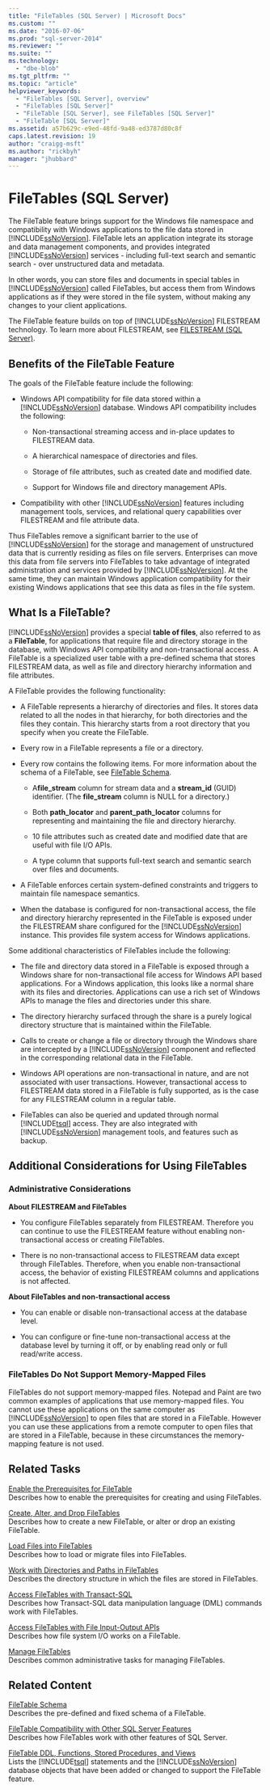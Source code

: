 ```yaml
---
title: "FileTables (SQL Server) | Microsoft Docs"
ms.custom: ""
ms.date: "2016-07-06"
ms.prod: "sql-server-2014"
ms.reviewer: ""
ms.suite: ""
ms.technology: 
  - "dbe-blob"
ms.tgt_pltfrm: ""
ms.topic: "article"
helpviewer_keywords: 
  - "FileTables [SQL Server], overview"
  - "FileTables [SQL Server]"
  - "FileTable [SQL Server], see FileTables [SQL Server]"
  - "FileTable [SQL Server]"
ms.assetid: a57b629c-e9ed-48fd-9a48-ed3787d80c8f
caps.latest.revision: 19
author: "craigg-msft"
ms.author: "rickbyh"
manager: "jhubbard"
---
```

# FileTables (SQL Server)
  The FileTable feature brings support for the Windows file namespace and compatibility with Windows applications to the file data stored in [!INCLUDE[ssNoVersion](../../includes/ssnoversion-md.md)]. FileTable lets an application integrate its storage and data management components, and provides integrated [!INCLUDE[ssNoVersion](../../includes/ssnoversion-md.md)] services - including full-text search and semantic search - over unstructured data and metadata.  
  
 In other words, you can store files and documents in special tables in [!INCLUDE[ssNoVersion](../../includes/ssnoversion-md.md)] called FileTables, but access them from Windows applications as if they were stored in the file system, without making any changes to your client applications.  
  
 The FileTable feature builds on top of [!INCLUDE[ssNoVersion](../../includes/ssnoversion-md.md)] FILESTREAM technology. To learn more about FILESTREAM, see [FILESTREAM &#40;SQL Server&#41;](../../2014/database-engine/filestream-sql-server.md).  
  
##  <a name="Goals"></a> Benefits of the FileTable Feature  
 The goals of the FileTable feature include the following:  
  
-   Windows API compatibility for file data stored within a [!INCLUDE[ssNoVersion](../../includes/ssnoversion-md.md)] database. Windows API compatibility includes the following:  
  
    -   Non-transactional streaming access and in-place updates to FILESTREAM data.  
  
    -   A hierarchical namespace of directories and files.  
  
    -   Storage of file attributes, such as created date and modified date.  
  
    -   Support for Windows file and directory management APIs.  
  
-   Compatibility with other [!INCLUDE[ssNoVersion](../../includes/ssnoversion-md.md)] features including management tools, services, and relational query capabilities over FILESTREAM and file attribute data.  
  
 Thus FileTables remove a significant barrier to the use of [!INCLUDE[ssNoVersion](../../includes/ssnoversion-md.md)] for the storage and management of unstructured data that is currently residing as files on file servers. Enterprises can move this data from file servers into FileTables to take advantage of integrated administration and services provided by [!INCLUDE[ssNoVersion](../../includes/ssnoversion-md.md)]. At the same time, they can maintain Windows application compatibility for their existing Windows applications that see this data as files in the file system.  
    
##  <a name="Description"></a> What Is a FileTable?  
 [!INCLUDE[ssNoVersion](../../includes/ssnoversion-md.md)] provides a special **table of files**, also referred to as a **FileTable**, for applications that require file and directory storage in the database, with Windows API compatibility and non-transactional access. A FileTable is a specialized user table with a pre-defined schema that stores FILESTREAM data, as well as file and directory hierarchy information and file attributes.  
  
 A FileTable provides the following functionality:  
  
-   A FileTable represents a hierarchy of directories and files. It stores data related to all the nodes in that hierarchy, for both directories and the files they contain. This hierarchy starts from a root directory that you specify when you create the FileTable.  
  
-   Every row in a FileTable represents a file or a directory.  
  
-   Every row contains the following items. For more information about the schema of a FileTable, see [FileTable Schema](../../2014/database-engine/filetable-schema.md).  
  
    -   A**file_stream** column for stream data and a **stream_id** (GUID) identifier. (The **file_stream** column is NULL for a directory.)  
  
    -   Both **path_locator** and **parent_path_locator** columns for representing and maintaining the file and directory hierarchy.  
  
    -   10 file attributes such as created date and modified date that are useful with file I/O APIs.  
  
    -   A type column that supports full-text search and semantic search over files and documents.  
  
-   A FileTable enforces certain system-defined constraints and triggers to maintain file namespace semantics.  
  
-   When the database is configured for non-transactional access, the file and directory hierarchy represented in the FileTable is exposed under the FILESTREAM share configured for the [!INCLUDE[ssNoVersion](../../includes/ssnoversion-md.md)] instance. This provides file system access for Windows applications.  
  
 Some additional characteristics of FileTables include the following:  
  
-   The file and directory data stored in a FileTable is exposed through a Windows share for non-transactional file access for Windows API based applications. For a Windows application, this looks like a normal share with its files and directories. Applications can use a rich set of Windows APIs to manage the files and directories under this share.  
  
-   The directory hierarchy surfaced through the share is a purely logical directory structure that is maintained within the FileTable.  
  
-   Calls to create or change a file or directory through the Windows share are intercepted by a [!INCLUDE[ssNoVersion](../../includes/ssnoversion-md.md)] component and reflected in the corresponding relational data in the FileTable.  
  
-   Windows API operations are non-transactional in nature, and are not associated with user transactions. However, transactional access to FILESTREAM data stored in a FileTable is fully supported, as is the case for any FILESTREAM column in a regular table.  
  
-   FileTables can also be queried and updated through normal [!INCLUDE[tsql](../../includes/tsql-md.md)] access. They are also integrated with [!INCLUDE[ssNoVersion](../../includes/ssnoversion-md.md)] management tools, and features such as backup.  
  
  
##  <a name="additional"></a> Additional Considerations for Using FileTables  
  
###  <a name="DBA"></a> Administrative Considerations  
 **About FILESTREAM and FileTables**  
  
-   You configure FileTables separately from FILESTREAM. Therefore you can continue to use the FILESTREAM feature without enabling non-transactional access or creating FileTables.  
  
-   There is no non-transactional access to FILESTREAM data except through FileTables. Therefore, when you enable non-transactional access, the behavior of existing FILESTREAM columns and applications is not affected.  
  
 **About FileTables and non-transactional access**  
  
-   You can enable or disable non-transactional access at the database level.  
  
-   You can configure or fine-tune non-transactional access at the database level by turning it off, or by enabling read only or full read/write access.  
  
  
###  <a name="memory"></a> FileTables Do Not Support Memory-Mapped Files  
 FileTables do not support memory-mapped files. Notepad and Paint are two common examples of applications that use memory-mapped files. You cannot use these applications on the same computer as [!INCLUDE[ssNoVersion](../../includes/ssnoversion-md.md)] to open files that are stored in a FileTable. However you can use these applications from a remote computer to open files that are stored in a FileTable, because in these circumstances the memory-mapping feature is not used.  
  
  
##  <a name="reltasks"></a> Related Tasks  
 [Enable the Prerequisites for FileTable](../../2014/database-engine/enable-the-prerequisites-for-filetable.md)  
 Describes how to enable the prerequisites for creating and using FileTables.  
  
 [Create, Alter, and Drop FileTables](../../2014/database-engine/create-alter-and-drop-filetables.md)  
 Describes how to create a new FileTable, or alter or drop an existing FileTable.  
  
 [Load Files into FileTables](../../2014/database-engine/load-files-into-filetables.md)  
 Describes how to load or migrate files into FileTables.  
  
 [Work with Directories and Paths in FileTables](../../2014/database-engine/work-with-directories-and-paths-in-filetables.md)  
 Describes the directory structure in which the files are stored in FileTables.  
  
 [Access FileTables with Transact-SQL](../../2014/database-engine/access-filetables-with-transact-sql.md)  
 Describes how Transact-SQL data manipulation language (DML) commands work with FileTables.  
  
 [Access FileTables with File Input-Output APIs](../../2014/database-engine/access-filetables-with-file-input-output-apis.md)  
 Describes how file system I/O works on a FileTable.  
  
 [Manage FileTables](../../2014/database-engine/manage-filetables.md)  
 Describes common administrative tasks for managing FileTables.  
  
  
##  <a name="relcontent"></a> Related Content  
 [FileTable Schema](../../2014/database-engine/filetable-schema.md)  
 Describes the pre-defined and fixed schema of a FileTable.  
  
 [FileTable Compatibility with Other SQL Server Features](../../2014/database-engine/filetable-compatibility-with-other-sql-server-features.md)  
 Describes how FileTables work with other features of SQL Server.  
  
 [FileTable DDL, Functions, Stored Procedures, and Views](../../2014/database-engine/filetable-ddl-functions-stored-procedures-and-views.md)  
 Lists the [!INCLUDE[tsql](../../includes/tsql-md.md)] statements and the [!INCLUDE[ssNoVersion](../../includes/ssnoversion-md.md)] database objects that have been added or changed to support the FileTable feature.  
  
 
  